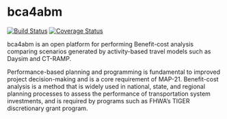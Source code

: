 bca4abm
=======

[![Build Status](https://api.travis-ci.org/RSGInc/bca4abm.svg?branch=master)](https://travis-ci.org/RSGInc/bca4abm) [![Coverage Status](https://coveralls.io/repos/github/RSGInc/bca4abm/badge.svg?branch=master)](https://coveralls.io/github/RSGInc/bca4abm?branch=master)

bca4abm is an open platform for performing Benefit-cost analysis comparing scenarios generated
by activity-based travel models such as Daysim and CT-RAMP.

Performance-based planning and programming is fundamental to improved project decision-making 
and is a core requirement of MAP-21. Benefit-cost analysis is a method that is widely used in 
national, state, and regional planning processes to assess the performance of transportation 
system investments, and is required by programs such as FHWA’s TIGER discretionary grant program.


